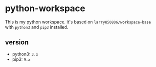 # python-workspace

This is my python workspace. It's based on `larry850806/workspace-base` with `python3` and `pip3` installed.

## version

- python3: `3.x`
- pip3: `9.x`
